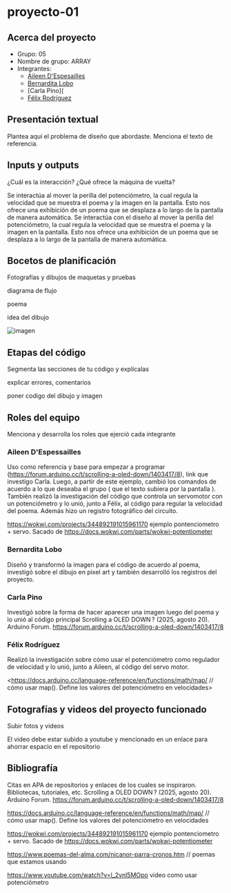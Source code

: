 # proyecto-01

## Acerca del proyecto

- Grupo: 05
- Nombre de grupo: ARRAY
- Integrantes:
  - [Aileen D'Espesailles](https://github.com/Bernardita-lobo/dis8645-2025-02-procesos/tree/main/08-aileendespessailles-design)
  - [Bernardita Lobo](https://github.com/Bernardita-lobo/dis8645-2025-02-procesos)
  - [Carla Pino](
  - [Félix Rodríguez](https://github.com/Bernardita-lobo/dis8645-2025-02-procesos/tree/main/25-felix-rg416)

## Presentación textual

Plantea aquí el problema de diseño que abordaste. Menciona el texto de referencia.

## Inputs y outputs

¿Cuál es la interacción? ¿Qué ofrece la máquina de vuelta?

Se interactúa al mover la perilla del potenciómetro, la cual regula la velocidad que se muestra el poema y la imagen en la pantalla. Esto nos ofrece una exhibición de un poema que se desplaza a lo largo de la pantalla de manera automática. 
Se interactúa con el diseño al mover la perilla del potenciómetro, la cual regula la velocidad que se muestra el poema y la imagen en la pantalla. Esto nos ofrece una exhibición de un poema que se desplaza a lo largo de la pantalla de manera automática. 

## Bocetos de planificación

Fotografías y dibujos de maquetas y pruebas

diagrama de flujo

poema

idea del dibujo

![imagen](./imagenes/.png)

## Etapas del código

Segmenta las secciones de tu código y explícalas

explicar errores, comentarios

poner codigo del dibujo y imagen

## Roles del equipo

Menciona y desarrolla los roles que ejerció cada integrante

### Aileen D'Espessailles

Uso como referencia y base para empezar a programar (https://forum.arduino.cc/t/scrolling-a-oled-down/1403417/8), link que investigo Carla. 
Luego, a partir de este ejemplo, cambió los comandos de acuerdo a lo que deseaba el grupo ( que el texto subiera por la pantalla ). También realizó la investigación del código que controla un servomotor con un potenciómetro y lo unió, junto a Félix, al código para regular la velocidad del poema. Además hizo un registro fotográfico del circuito.

https://wokwi.com/projects/344892191015961170 ejemplo pontenciometro + servo. Sacado de https://docs.wokwi.com/parts/wokwi-potentiometer

### Bernardita Lobo
Diseñó y transformó la imagen para el código de acuerdo al poema, investigó sobre el dibujo en pixel art y también desarrolló los registros del proyecto.

### Carla Pino

Investigó sobre la forma de hacer aparecer una imagen luego del poema y lo unió al código principal
Scrolling a OLED DOWN ? (2025, agosto 20). Arduino Forum. https://forum.arduino.cc/t/scrolling-a-oled-down/1403417/8

### Félix Rodríguez

Realizó la investigación sobre cómo usar el potenciómetro como regulador de velocidad y lo unió, junto a Aileen, al código del servo motor.

<https://docs.arduino.cc/language-reference/en/functions/math/map/ // cómo usar map(). Define los valores del potenciómetro en velocidades>

## Fotografías y videos del proyecto funcionado

Subir fotos y videos

El video debe estar subido a youtube y mencionado en un enlace para ahorrar espacio en el repositorio

## Bibliografía

Citas en APA de repositorios y enlaces de los cuales se inspiraron. Bibliotecas, tutoriales, etc.
Scrolling a OLED DOWN ? (2025, agosto 20). Arduino Forum. https://forum.arduino.cc/t/scrolling-a-oled-down/1403417/8

https://docs.arduino.cc/language-reference/en/functions/math/map/ // cómo usar map(). Define los valores del potenciómetro en velocidades

https://wokwi.com/projects/344892191015961170 ejemplo pontenciometro + servo. Sacado de https://docs.wokwi.com/parts/wokwi-potentiometer

https://www.poemas-del-alma.com/nicanor-parra-cronos.htm // poemas que estamos usando

https://www.youtube.com/watch?v=l_2vnl5MOpo video como usar potenciómetro 
